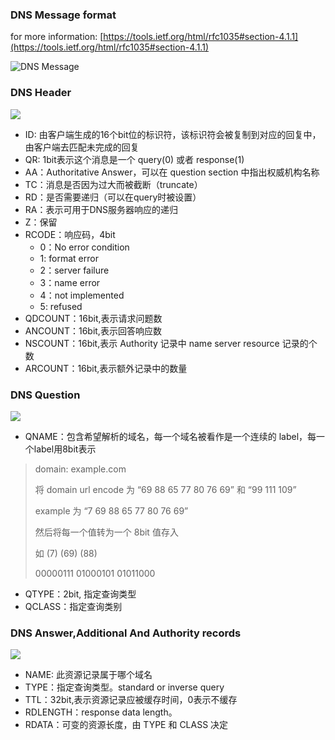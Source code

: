 ### DNS Message format
for more information: [https://tools.ietf.org/html/rfc1035#section-4.1.1](https://tools.ietf.org/html/rfc1035#section-4.1.1)

![DNS Message](https://mxy-imgs.oss-cn-hangzhou.aliyuncs.com/imgs/202109181629249.png)

### DNS Header
![](https://mxy-imgs.oss-cn-hangzhou.aliyuncs.com/imgs/202109181630552.png)
- ID: 由客户端生成的16个bit位的标识符，该标识符会被复制到对应的回复中，由客户端去匹配未完成的回复
- QR: 1bit表示这个消息是一个 query(0) 或者 response(1)
- AA：Authoritative Answer，可以在 question section 中指出权威机构名称
- TC：消息是否因为过大而被截断（truncate）
- RD：是否需要递归（可以在query时被设置）
- RA：表示可用于DNS服务器响应的递归
- Z：保留
- RCODE：响应码，4bit
  - 0：No error condition
  - 1: format error
  - 2：server failure
  - 3：name error
  - 4：not implemented
  - 5: refused
- QDCOUNT：16bit,表示请求问题数
- ANCOUNT：16bit,表示回答响应数
- NSCOUNT：16bit,表示 Authority 记录中 name server resource 记录的个数
- ARCOUNT：16bit,表示额外记录中的数量

### DNS Question
![](https://mxy-imgs.oss-cn-hangzhou.aliyuncs.com/imgs/202109181731519.png)
- QNAME：包含希望解析的域名，每一个域名被看作是一个连续的 label，每一个label用8bit表示
> domain: example.com
> 
> 将 domain url encode 为 “69 88 65 77 80 76 69” 和 “99 111 109”
> 
> example 为 “7 69 88 65 77 80 76 69”
> 
> 然后将每一个值转为一个 8bit 值存入
> 
> 如 (7) (69) (88)
> 
> 00000111 01000101 01011000

- QTYPE：2bit, 指定查询类型
- QCLASS：指定查询类别

### DNS Answer,Additional And Authority records
![](https://mxy-imgs.oss-cn-hangzhou.aliyuncs.com/imgs/202109181804962.png)

- NAME: 此资源记录属于哪个域名
- TYPE：指定查询类型。standard or inverse query
- TTL：32bit,表示资源记录应被缓存时间，0表示不缓存
- RDLENGTH：response data length。
- RDATA：可变的资源长度，由 TYPE 和 CLASS 决定